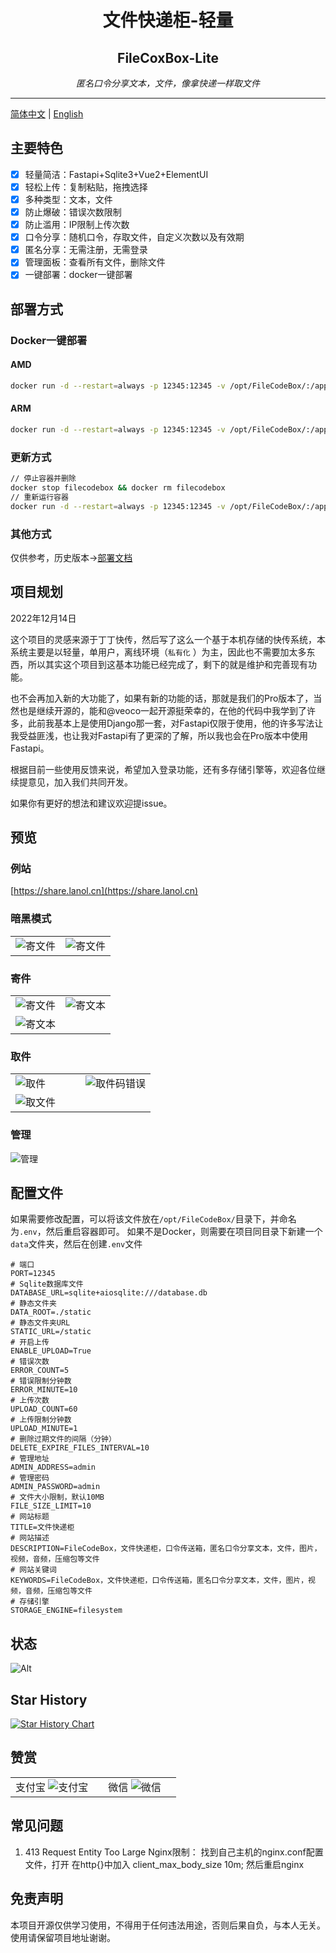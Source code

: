<div style="text-align: center">
<h1>文件快递柜-轻量</h1>
<h2>FileCoxBox-Lite</h2>
<p><em>匿名口令分享文本，文件，像拿快递一样取文件</em></p>
</div>

---

[简体中文](./readme.md) | [English](./readme_en.md)

## 主要特色

- [x] 轻量简洁：Fastapi+Sqlite3+Vue2+ElementUI
- [x] 轻松上传：复制粘贴，拖拽选择
- [x] 多种类型：文本，文件
- [x] 防止爆破：错误次数限制
- [x] 防止滥用：IP限制上传次数
- [x] 口令分享：随机口令，存取文件，自定义次数以及有效期
- [x] 匿名分享：无需注册，无需登录
- [x] 管理面板：查看所有文件，删除文件
- [x] 一键部署：docker一键部署

## 部署方式

### Docker一键部署

#### AMD

```bash
docker run -d --restart=always -p 12345:12345 -v /opt/FileCodeBox/:/app/data --name filecodebox lanol/filecodebox:latest
```

#### ARM

```bash
docker run -d --restart=always -p 12345:12345 -v /opt/FileCodeBox/:/app/data --name filecodebox lanol/filecodebox:arm
```

### 更新方式

```bash
// 停止容器并删除
docker stop filecodebox && docker rm filecodebox
// 重新运行容器
docker run -d --restart=always -p 12345:12345 -v /opt/FileCodeBox/:/app/data --name filecodebox lanol/filecodebox:latest
```

### 其他方式

仅供参考，历史版本->[部署文档](https://www.yuque.com/lxyo/work/zd0kvzy7fofx6w7v)

## 项目规划

2022年12月14日

这个项目的灵感来源于丁丁快传，然后写了这么一个基于本机存储的快传系统，本系统主要是以轻量，单用户，离线环境（`私有化`
）为主，因此也不需要加太多东西，所以其实这个项目到这基本功能已经完成了，剩下的就是维护和完善现有功能。

也不会再加入新的大功能了，如果有新的功能的话，那就是我们的Pro版本了，当然也是继续开源的，能和@veoco一起开源挺荣幸的，在他的代码中我学到了许多，此前我基本上是使用Django那一套，对Fastapi仅限于使用，他的许多写法让我受益匪浅，也让我对Fastapi有了更深的了解，所以我也会在Pro版本中使用Fastapi。

根据目前一些使用反馈来说，希望加入登录功能，还有多存储引擎等，欢迎各位继续提意见，加入我们共同开发。

如果你有更好的想法和建议欢迎提issue。

## 预览

### 例站

[https://share.lanol.cn](https://share.lanol.cn)

### 暗黑模式

<table style="width:100%">

<tr style="width: 100%">
<td style="width: 50%">
<img src="https://raw.githubusercontent.com/vastsa/FileCodeBox/master/images/img_10.png" alt="寄文件">

</td>
<td style="width: 50%">
<img src="https://raw.githubusercontent.com/vastsa/FileCodeBox/master/images/img_11.png" alt="寄文件">

</td>
</tr>
</table>

### 寄件

<table style="width: 100%">
<tr style="width: 100%">
<td style="width: 50%">
<img src="https://raw.githubusercontent.com/vastsa/FileCodeBox/master/images/img_1.png" alt="寄文件">
</td>
<td style="width: 50%">
<img src="https://raw.githubusercontent.com/vastsa/FileCodeBox/master/images/img_2.png" alt="寄文本">
</td>
</tr>
<tr style="width: 100%;">
<td colspan="2" style="width: 100%;">
<img src="https://raw.githubusercontent.com/vastsa/FileCodeBox/master/images/img_3.png" alt="寄文本">
</td>
</tr>
</table>

### 取件

<table style="width: 100%">
<tr style="width: 100%">
<td style="width: 50%">
<img src="https://raw.githubusercontent.com/vastsa/FileCodeBox/master/images/img_6.png" alt="取件">
</td>
<td style="width: 50%">
<img src="https://raw.githubusercontent.com/vastsa/FileCodeBox/master/images/img_5.png" alt="取件码错误">
</td>
</tr>
<tr style="width: 100%;">
<td colspan="2" style="width: 100%;">
<img src="https://raw.githubusercontent.com/vastsa/FileCodeBox/master/images/img_4.png" alt="取文件">
</td>
</tr>
</table>

### 管理

![管理](https://raw.githubusercontent.com/vastsa/FileCodeBox/master/images/img_7.png)

## 配置文件

如果需要修改配置，可以将该文件放在`/opt/FileCodeBox/`目录下，并命名为`.env`，然后重启容器即可。
如果不是Docker，则需要在项目同目录下新建一个`data`文件夹，然后在创建`.env`文件

```dotenv
# 端口
PORT=12345
# Sqlite数据库文件
DATABASE_URL=sqlite+aiosqlite:///database.db
# 静态文件夹
DATA_ROOT=./static
# 静态文件夹URL
STATIC_URL=/static
# 开启上传
ENABLE_UPLOAD=True
# 错误次数
ERROR_COUNT=5
# 错误限制分钟数
ERROR_MINUTE=10
# 上传次数
UPLOAD_COUNT=60
# 上传限制分钟数
UPLOAD_MINUTE=1
# 删除过期文件的间隔（分钟）
DELETE_EXPIRE_FILES_INTERVAL=10
# 管理地址
ADMIN_ADDRESS=admin
# 管理密码
ADMIN_PASSWORD=admin
# 文件大小限制，默认10MB
FILE_SIZE_LIMIT=10
# 网站标题
TITLE=文件快递柜
# 网站描述
DESCRIPTION=FileCodeBox，文件快递柜，口令传送箱，匿名口令分享文本，文件，图片，视频，音频，压缩包等文件
# 网站关键词
KEYWORDS=FileCodeBox，文件快递柜，口令传送箱，匿名口令分享文本，文件，图片，视频，音频，压缩包等文件
# 存储引擎
STORAGE_ENGINE=filesystem
```

## 状态

![Alt](https://repobeats.axiom.co/api/embed/7a6c92f1d96ee57e6fb67f0df371528397b0c9ac.svg "Repobeats analytics image")

## Star History

[![Star History Chart](https://api.star-history.com/svg?repos=vastsa/FileCodeBox&type=Date)](https://star-history.com/#vastsa/FileCodeBox&Date)

## 赞赏

<table style="width: 100%">
<tr style="width: 100%">
<td style="width: 50%;text-align: center;">
支付宝
<img src="https://raw.githubusercontent.com/vastsa/FileCodeBox/master/images/img_9.png" alt="支付宝">
</td>
<td style="width: 50%;text-align: center">
微信
<img src="https://raw.githubusercontent.com/vastsa/FileCodeBox/master/images/img_8.png" alt="微信">
</td>
</tr>
</table>    

## 常见问题

1. 413 Request Entity Too Large
   Nginx限制：
   找到自己主机的nginx.conf配置文件，打开
   在http{}中加入 client_max_body_size 10m;
   然后重启nginx

## 免责声明

本项目开源仅供学习使用，不得用于任何违法用途，否则后果自负，与本人无关。使用请保留项目地址谢谢。
